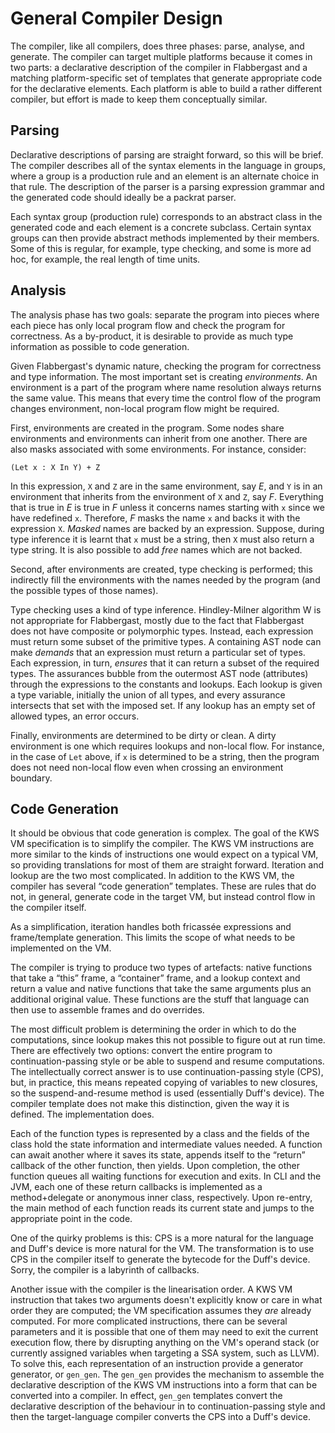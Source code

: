 # General Compiler Design

The compiler, like all compilers, does three phases: parse, analyse, and
generate. The compiler can target multiple platforms because it comes in two
parts: a declarative description of the compiler in Flabbergast and a matching
platform-specific set of templates that generate appropriate code for the
declarative elements. Each platform is able to build a rather different
compiler, but effort is made to keep them conceptually similar.

## Parsing
Declarative descriptions of parsing are straight forward, so this will be
brief. The compiler describes all of the syntax elements in the language in
groups, where a group is a production rule and an element is an alternate
choice in that rule. The description of the parser is a parsing expression
grammar and the generated code should ideally be a packrat parser.

Each syntax group (production rule) corresponds to an abstract class in the
generated code and each element is a concrete subclass. Certain syntax groups
can then provide abstract methods implemented by their members. Some of this is
regular, for example, type checking, and some is more ad hoc, for example, the
real length of time units.

## Analysis
The analysis phase has two goals: separate the program into pieces where each
piece has only local program flow and check the program for correctness. As a
by-product, it is desirable to provide as much type information as possible to
code generation.

Given Flabbergast's dynamic nature, checking the program for correctness and
type information. The most important set is creating _environments_. An
environment is a part of the program where name resolution always returns the
same value. This means that every time the control flow of the program changes
environment, non-local program flow might be required.

First, environments are created in the program. Some nodes share environments
and environments can inherit from one another. There are also masks associated
with some environments. For instance, consider:

    (Let x : X In Y) + Z

In this expression, `X` and `Z` are in the same environment, say _E_, and `Y`
is in an environment that inherits from the environment of `X` and `Z`, say
_F_. Everything that is true in _E_ is true in _F_ unless it concerns names
starting with `x` since we have redefined `x`. Therefore, _F_ masks the name
`x` and backs it with the expression `X`. _Masked_ names are backed by an
expression. Suppose, during type inference it is learnt that `x` must be a
string, then `X` must also return a type string. It is also possible to add
_free_ names which are not backed.

Second, after environments are created, type checking is performed; this
indirectly fill the environments with the names needed by the program (and the
possible types of those names).

Type checking uses a kind of type inference. Hindley-Milner algorithm W is not
appropriate for Flabbergast, mostly due to the fact that Flabbergast does not
have composite or polymorphic types. Instead, each expression must return some
subset of the primitive types. A containing AST node can make _demands_ that an
expression must return a particular set of types. Each expression, in turn,
_ensures_ that it can return a subset of the required types. The assurances
bubble from the outermost AST node (attributes) through the expressions to the
constants and lookups. Each lookup is given a type variable, initially the
union of all types, and every assurance intersects that set with the imposed
set. If any lookup has an empty set of allowed types, an error occurs.

Finally, environments are determined to be dirty or clean. A dirty environment
is one which requires lookups and non-local flow. For instance, in the case of
`Let` above, if `x` is determined to be a string, then the program does not
need non-local flow even when crossing an environment boundary.

## Code Generation
It should be obvious that code generation is complex. The goal of the KWS VM
specification is to simplify the compiler. The KWS VM instructions are more
similar to the kinds of instructions one would expect on a typical VM, so
providing translations for most of them are straight forward. Iteration and
lookup are the two most complicated. In addition to the KWS VM, the compiler
has several “code generation” templates. These are rules that do not, in
general, generate code in the target VM, but instead control flow in the
compiler itself.

As a simplification, iteration handles both fricassée expressions and
frame/template generation. This limits the scope of what needs to be
implemented on the VM.

The compiler is trying to produce two types of artefacts: native functions that
take a “this” frame, a “container” frame, and a lookup context and return a
value and native functions that take the same arguments plus an additional
original value. These functions are the stuff that language can then use to
assemble frames and do overrides.

The most difficult problem is determining the order in which to do the
computations, since lookup makes this not possible to figure out at run time.
There are effectively two options: convert the entire program to
continuation-passing style or be able to suspend and resume computations. The
intellectually correct answer is to use continuation-passing style (CPS), but,
in practice,
this means repeated copying of variables to new closures, so the
suspend-and-resume method is used (essentially Duff's device). The compiler
template does not make this distinction, given the way it is defined. The
implementation does.

Each of the function types is represented by a class and the fields of the
class hold the state information and intermediate values needed. A function can
await another where it saves its state, appends itself to the “return” callback
of the other function, then yields. Upon completion, the other function queues
all waiting functions for execution and exits. In CLI and the JVM, each one of
these return callbacks is implemented as a method+delegate or anonymous inner
class, respectively. Upon re-entry, the main method of each function reads its
current state and jumps to the appropriate point in the code.

One of the quirky problems is this: CPS is a more natural for the language and
Duff's device is more natural for the VM. The transformation is to use CPS in
the compiler itself to generate the bytecode for the Duff's device. Sorry, the
compiler is a labyrinth of callbacks.

Another issue with the compiler is the linearisation order. A KWS VM
instruction that takes two arguments doesn't explicitly know or care in what
order they are computed; the VM specification assumes they _are_ already
computed. For more complicated instructions, there can be several parameters
and it is possible that one of them may need to exit the current execution
flow, there by disrupting anything on the VM's operand stack (or currently
assigned variables when targeting a SSA system, such as LLVM). To solve this,
each representation of an instruction provide a generator generator, or
`gen_gen`. The `gen_gen` provides the mechanism to assemble the declarative
description of the KWS VM instructions into a form that can be converted into a
compiler. In effect, `gen_gen` templates convert the declarative description of
the behaviour in to continuation-passing style and then the target-language
compiler converts the CPS into a Duff's device.
